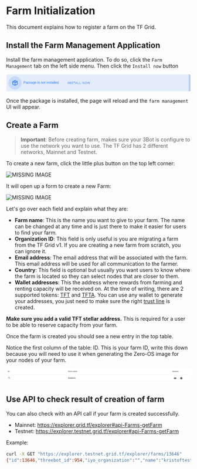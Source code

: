 # Farm Initialization

This document explains how to register a farm on the TF Grid.

## Install the Farm Management Application

Install the farm management application. To do so, click the `Farm Management` tab on the left side menu.
Then click the `Install now` button

![install_package](./img/install_packages.png)

Once the package is installed, the page will reload and the `farm management` UI will appear.

## Create a Farm

> **Important**: Before creating farm, makes sure your 3Bot is configure to use the network you want to use. The TF Grid has 2 different networks, Mainnet and Testnet. 

To create a new farm, click the little plus button on the top left corner:

<img src="img/add_farm.png" width="170" alt="MISSING IMAGE">

It will open up a form to create a new Farm:

<img src="img/new_farm.png" width="600" alt="MISSING IMAGE">

Let's go over each field and explain what they are:

* **Farm name**: This is the name you want to give to your farm. The name can be changed at any time and is just there to make it easier for users to find your farm.
* **Organization ID**: This field is only useful is you are migrating a farm from the TF Grid v1. If you are creating a new farm from scratch, you can ignore it.
* **Email address**: The email address that will be associated with the farm. This email address will be used for all communication to the farmer.
* **Country**: This field is optional but usually you want users to know where the farm is located so they can select nodes that are closer to them.
* **Wallet addresses**: This the address where rewards from farming and renting capacity will be received on. At the time of writing, there are 2 supported tokens: [TFT](https://wiki.threefold.io/#/terms_conditions_griduser?id=_5-use-of-threefold-tokens) and [TFTA](https://wiki.threefold.io/#/terms_conditions_griduser?id=_5-use-of-threefold-tokens). You can use any wallet to generate your addresses, you just need to make sure the right [trust line](https://www.stellar.org/developers/guides/concepts/assets.html) is created.

**Make sure you add a valid TFT stellar address.** This is required for a user to be able to reserve capacity from your farm.

Once the farm is created you should see a new entry in the top table.

Notice the first column of the table: ID. This is your farm ID, write this down because you will need to use it when generating the Zero-OS image for your nodes of your farm.

![farm table](./img/farm_table.png)

## Use API to check result of creation of farm

You can also check with an API call if your farm is created successfully.

- Mainnet: https://explorer.grid.tf/explorer#api-Farms-getFarm
- Testnet: https://explorer.testnet.grid.tf/explorer#api-Farms-getFarm

Example:

```bash
curl -X GET "https://explorer.testnet.grid.tf/explorer/farms/13646"
{"id":13646,"threebot_id":954,"iyo_organization":"","name":"kristoftest","wallet_addresses":[{"asset":"TFT","address":"GCKOETVYOPF5GW4L5J3EN3RG6Q4WVJ2V3SV5GWNEDY2JBZU75J6XGJE3"}],"location":{"city":"","country":"Belgium","continent":"","latitude":0,"longitude":0},"email":"","resource_prices":null,"prefix_zero":""}
```

<!-- !!!include:bootable_image -->